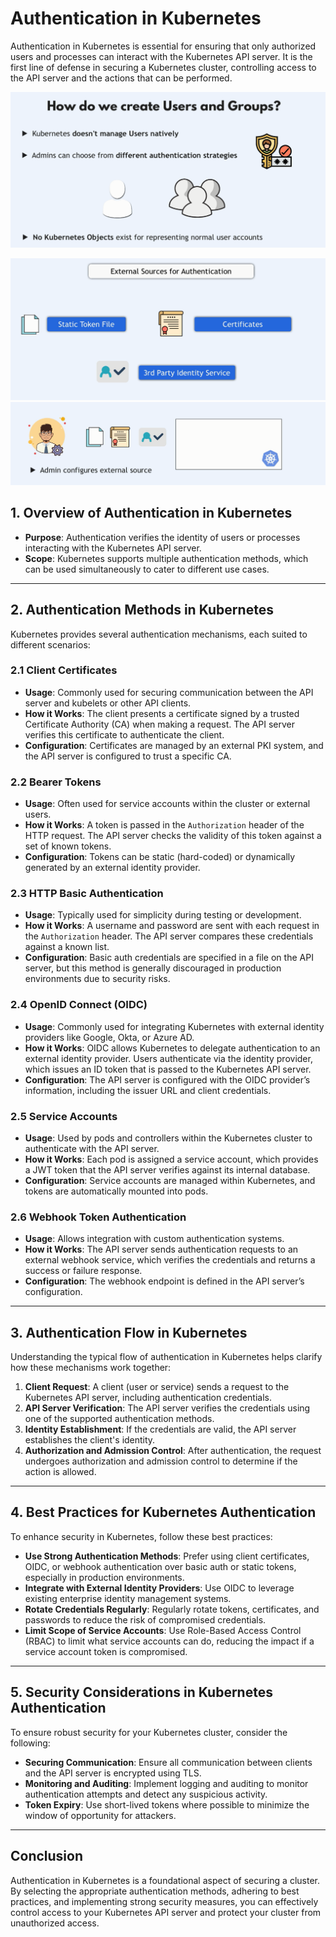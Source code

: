 # Authentication in Kubernetes

Authentication in Kubernetes is essential for ensuring that only authorized users and processes can interact with the Kubernetes API server. It is the first line of defense in securing a Kubernetes cluster, controlling access to the API server and the actions that can be performed.

![alt text](image.png)

![alt text](image-1.png)
![alt text](image-2.png)

## 1. **Overview of Authentication in Kubernetes**

- **Purpose**: Authentication verifies the identity of users or processes interacting with the Kubernetes API server.
- **Scope**: Kubernetes supports multiple authentication methods, which can be used simultaneously to cater to different use cases.

---

## 2. **Authentication Methods in Kubernetes**

Kubernetes provides several authentication mechanisms, each suited to different scenarios:

### 2.1 **Client Certificates**

- **Usage**: Commonly used for securing communication between the API server and kubelets or other API clients.
- **How it Works**: The client presents a certificate signed by a trusted Certificate Authority (CA) when making a request. The API server verifies this certificate to authenticate the client.
- **Configuration**: Certificates are managed by an external PKI system, and the API server is configured to trust a specific CA.

### 2.2 **Bearer Tokens**

- **Usage**: Often used for service accounts within the cluster or external users.
- **How it Works**: A token is passed in the `Authorization` header of the HTTP request. The API server checks the validity of this token against a set of known tokens.
- **Configuration**: Tokens can be static (hard-coded) or dynamically generated by an external identity provider.

### 2.3 **HTTP Basic Authentication**

- **Usage**: Typically used for simplicity during testing or development.
- **How it Works**: A username and password are sent with each request in the `Authorization` header. The API server compares these credentials against a known list.
- **Configuration**: Basic auth credentials are specified in a file on the API server, but this method is generally discouraged in production environments due to security risks.

### 2.4 **OpenID Connect (OIDC)**

- **Usage**: Commonly used for integrating Kubernetes with external identity providers like Google, Okta, or Azure AD.
- **How it Works**: OIDC allows Kubernetes to delegate authentication to an external identity provider. Users authenticate via the identity provider, which issues an ID token that is passed to the Kubernetes API server.
- **Configuration**: The API server is configured with the OIDC provider’s information, including the issuer URL and client credentials.

### 2.5 **Service Accounts**

- **Usage**: Used by pods and controllers within the Kubernetes cluster to authenticate with the API server.
- **How it Works**: Each pod is assigned a service account, which provides a JWT token that the API server verifies against its internal database.
- **Configuration**: Service accounts are managed within Kubernetes, and tokens are automatically mounted into pods.

### 2.6 **Webhook Token Authentication**

- **Usage**: Allows integration with custom authentication systems.
- **How it Works**: The API server sends authentication requests to an external webhook service, which verifies the credentials and returns a success or failure response.
- **Configuration**: The webhook endpoint is defined in the API server’s configuration.

---

## 3. **Authentication Flow in Kubernetes**

Understanding the typical flow of authentication in Kubernetes helps clarify how these mechanisms work together:

1. **Client Request**: A client (user or service) sends a request to the Kubernetes API server, including authentication credentials.
2. **API Server Verification**: The API server verifies the credentials using one of the supported authentication methods.
3. **Identity Establishment**: If the credentials are valid, the API server establishes the client's identity.
4. **Authorization and Admission Control**: After authentication, the request undergoes authorization and admission control to determine if the action is allowed.

---

## 4. **Best Practices for Kubernetes Authentication**

To enhance security in Kubernetes, follow these best practices:

- **Use Strong Authentication Methods**: Prefer using client certificates, OIDC, or webhook authentication over basic auth or static tokens, especially in production environments.
- **Integrate with External Identity Providers**: Use OIDC to leverage existing enterprise identity management systems.
- **Rotate Credentials Regularly**: Regularly rotate tokens, certificates, and passwords to reduce the risk of compromised credentials.
- **Limit Scope of Service Accounts**: Use Role-Based Access Control (RBAC) to limit what service accounts can do, reducing the impact if a service account token is compromised.

---

## 5. **Security Considerations in Kubernetes Authentication**

To ensure robust security for your Kubernetes cluster, consider the following:

- **Securing Communication**: Ensure all communication between clients and the API server is encrypted using TLS.
- **Monitoring and Auditing**: Implement logging and auditing to monitor authentication attempts and detect any suspicious activity.
- **Token Expiry**: Use short-lived tokens where possible to minimize the window of opportunity for attackers.

---

## Conclusion

Authentication in Kubernetes is a foundational aspect of securing a cluster. By selecting the appropriate authentication methods, adhering to best practices, and implementing strong security measures, you can effectively control access to your Kubernetes API server and protect your cluster from unauthorized access.
